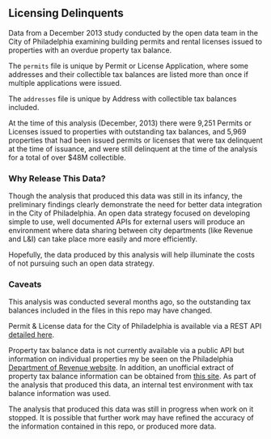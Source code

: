 ## Licensing Delinquents

Data from a December 2013 study conducted by the open data team in the City of Philadelphia examining building permits and rental licenses issued to properties with an overdue property tax balance.

The <code>permits</code> file is unique by Permit or License Application, where some addresses and their collectible tax balances are listed more than once if multiple applications were issued.

The <code>addresses</code> file is unique by Address with collectible tax balances included.

At the time of this analysis (December, 2013) there were 9,251 Permits or Licenses issued to properties with outstanding tax balances, and 5,969 properties that had been issued permits or licenses that were tax delinquent at the time of issuance, and were still delinquent at the time of the analysis for a total of over $48M collectible.

### Why Release This Data?

Though the analysis that produced this data was still in its infancy, the preliminary findings clearly demonstrate the need for better data integration in the City of Philadelphia. An open data strategy focused on developing simple to use, well documented APIs for external users will produce an environment where data sharing between city departments (like Revenue and L&I) can take place more easily and more efficiently.

Hopefully, the data produced by this analysis will help illuminate the costs of not pursuing such an open data strategy.

### Caveats

This analysis was conducted several months ago, so the outstanding tax balances included in the files in this repo may have changed.

Permit & License data for the City of Philadelphia is available via a REST API [detailed here](http://phlapi.com/licenseapi.html).

Property tax balance data is not currently available via a public API but information on individual properties my be seen on the Philadelphia [Department of Revenue website](http://www.phila.gov/revenue/realestatetax/). In addition, an unofficial extract of property tax balance information can be obtained from [this site](http://www.philadelinquency.com/). As part of the analysis that produced this data, an internal test environment with tax balance information was used.

The analysis that produced this data was still in progress when work on it stopped. It is possible that further work may have refined the accuracy of the information contained in this repo, or produced more data.